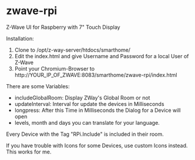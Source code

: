# zwave-rpi
Z-Wave UI for Raspberry with 7" Touch Display

Installation:
1) Clone to /opt/z-way-server/htdocs/smarthome/
2) Edit the index.html and give Username and Password for a local User of Z-Wave
3) Point your Chromium-Browser to http://YOUR_IP_OF_ZWAVE:8083/smarthome/zwave-rpi/index.html

There are some Variables:
- includeGlobalRoom: Display ZWay's Global Room or not
- updateInterval: Interval for update the devices in Milliseconds
- longpress: After this Time in Milliseconds the Dialog for a Device will open
- levels, month and days you can translate for your language.

Every Device with the Tag "RPi.Include" is included in their room.

If you have trouble with Icons for some Devices, use custom Icons instead. This works for me.


